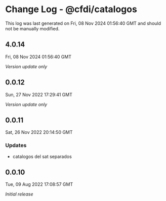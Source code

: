 # Change Log - @cfdi/catalogos

This log was last generated on Fri, 08 Nov 2024 01:56:40 GMT and should not be manually modified.

## 4.0.14
Fri, 08 Nov 2024 01:56:40 GMT

_Version update only_

## 0.0.12
Sun, 27 Nov 2022 17:29:41 GMT

_Version update only_

## 0.0.11
Sat, 26 Nov 2022 20:14:50 GMT

### Updates

- catalogos del sat separados

## 0.0.10
Tue, 09 Aug 2022 17:08:57 GMT

_Initial release_

